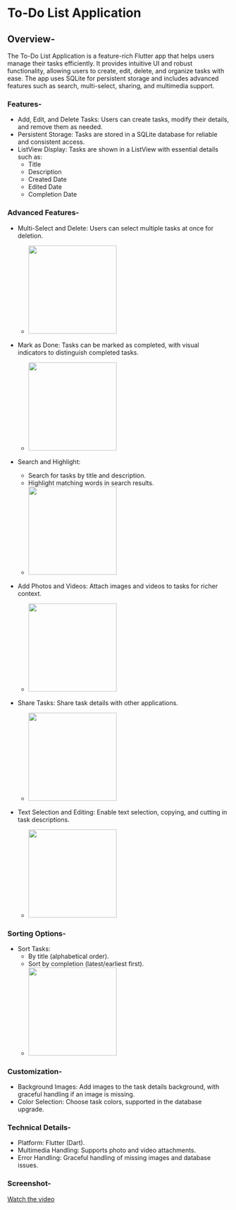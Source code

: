 # To-Do List Application

## Overview-
The To-Do List Application is a feature-rich Flutter app that helps users manage their tasks efficiently. It provides intuitive UI and robust functionality, allowing users to create, edit, delete, and organize tasks with ease. The app uses SQLite for persistent storage and includes advanced features such as search, multi-select, sharing, and multimedia support.

### Features-
  + Add, Edit, and Delete Tasks: Users can create tasks, modify their details, and remove them as needed.
  + Persistent Storage: Tasks are stored in a SQLite database for reliable and consistent access.
  + ListView Display: Tasks are shown in a ListView with essential details such as:
     - Title
     - Description
     - Created Date
     - Edited Date
     - Completion Date 

### Advanced Features-
  + Multi-Select and Delete: Users can select multiple tasks at once for deletion.
    -  <img src="https://github.com/user-attachments/assets/b855aba8-9e92-4f0b-8977-b7a7f0c68994" width="200" />
     
  + Mark as Done: Tasks can be marked as completed, with visual indicators to distinguish completed tasks.
     -  <img src="https://github.com/user-attachments/assets/94a592f2-9c46-4c41-bea2-88a1e5be34e9" width="200" />
  + Search and Highlight:
     - Search for tasks by title and description.
     - Highlight matching words in search results.
     -   <img src="https://github.com/user-attachments/assets/64673d88-26c0-4a05-ae0c-3b365f83d1e2" width="200" />
  + Add Photos and Videos: Attach images and videos to tasks for richer context.
     -   <img src="https://github.com/user-attachments/assets/00dbd59c-5bc1-45f7-8757-4ea4ab1ee718" width="200" />
  + Share Tasks: Share task details with other applications.
     -   <img src="https://github.com/user-attachments/assets/f3b094d7-6537-48cc-8109-e4d96883cc21" width="200" />
  + Text Selection and Editing: Enable text selection, copying, and cutting in task descriptions.
     -   <img src="https://github.com/user-attachments/assets/f759cd8f-6ab0-4205-8a11-9856db00c5d8 " width="200" />
### Sorting Options-
  + Sort Tasks:
     - By title (alphabetical order).
     - Sort by completion (latest/earliest first).
     -   <img src="https://github.com/user-attachments/assets/f44aeb9e-ac83-440f-ad5f-9d3745c54234 " width="200" />
### Customization-

  + Background Images: Add images to the task details background, with graceful handling if an image is missing.
  + Color Selection: Choose task colors, supported in the database upgrade.

### Technical Details-
  + Platform: Flutter (Dart).
  + Multimedia Handling: Supports photo and video attachments.
  + Error Handling: Graceful handling of missing images and database issues.

### Screenshot-
[Watch the video](https://github.com/user-attachments/assets/79ba0615-1059-4123-b366-55a1ac88156f)


 


